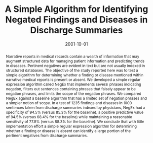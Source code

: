 ---
title: 'A Simple Algorithm for Identifying Negated Findings and Diseases in Discharge Summaries'

# Authors
# If you created a profile for a user (e.g. the default `admin` user), write the username (folder name) here
# and it will be replaced with their full name and linked to their profile.
authors:
  - Wendy W. Chapman
  - admin 
  - Paul Hanbury
  - Gregory F. Cooper
  - Bruce G. Buchanan

# Author notes (optional)
# author_notes:
#   - 'Equal contribution'
#   - 'Equal contribution'

date: '2001-10-01'
doi: '10.1006/jbin.2001.1029'

# Schedule page publish date (NOT publication's date).
publishDate: '2017-01-01T00:00:00Z'

# Publication type.
# Legend: 0 = Uncategorized; 1 = Conference paper; 2 = Journal article;
# 3 = Preprint / Working Paper; 4 = Report; 5 = Book; 6 = Book section;
# 7 = Thesis; 8 = Patent
publication_types: ['2']

# Publication name and optional abbreviated publication name.
publication: Journal of Biomedical Informatics
publication_short: JBI

abstract: "Narrative reports in medical records contain a wealth of information that may augment structured data for managing patient information and predicting trends in diseases. Pertinent negatives are evident in text but are not usually indexed in structured databases. The objective of the study reported here was to test a simple algorithm for determining whether a finding or disease mentioned within narrative medical reports is present or absent. We developed a simple regular expression algorithm called NegEx that implements several phrases indicating negation, filters out sentences containing phrases that falsely appear to be negation phrases, and limits the scope of the negation phrases. We compared NegEx against a baseline algorithm that has a limited set of negation phrases and a simpler notion of scope. In a test of 1235 findings and diseases in 1000 sentences taken from discharge summaries indexed by physicians, NegEx had a specificity of 94.5% (versus 85.3% for the baseline), a positive predictive value of 84.5% (versus 68.4% for the baseline) while maintaining a reasonable sensitivity of 77.8% (versus 88.3% for the baseline). We conclude that with little implementation effort a simple regular expression algorithm for determining whether a finding or disease is absent can identify a large portion of the pertinent negatives from discharge summaries."


# Summary. An optional shortened abstract.
summary: "We developed a simple regular expression algorithm called NegEx that implements several phrases indicating negation, filters out sentences containing phrases that falsely appear to be negation phrases, and limits the scope of the negation phrases."


tags: [negation, natural language processing, informatics]

# Display this page in the Featured widget?
featured: true

# Custom links (uncomment lines below)
# links:
# - name: Custom Link
#   url: http://example.org

url_pdf: ''
url_code: ''
url_dataset: ''
url_poster: ''
url_project: ''
url_slides: ''
url_source: ''
url_video: ''

# Featured image
# To use, add an image named `featured.jpg/png` to your page's folder.
# image:
#   caption: 'Image credit: [**Unsplash**](https://unsplash.com/photos/pLCdAaMFLTE)'
#   focal_point: ''
#   preview_only: false

# Associated Projects (optional).
#   Associate this publication with one or more of your projects.
#   Simply enter your project's folder or file name without extension.
#   E.g. `internal-project` references `content/project/internal-project/index.md`.
#   Otherwise, set `projects: []`.
projects:
  - negex
  - biomedical-informatics

# Slides (optional).
#   Associate this publication with Markdown slides.
#   Simply enter your slide deck's filename without extension.
#   E.g. `slides: "example"` references `content/slides/example/index.md`.
#   Otherwise, set `slides: ""`.
slides: ''
---